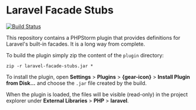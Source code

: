 # Laravel Facade Stubs

[![Build Status](https://travis-ci.org/darrenedale/laravel-phpstorm-stubs.svg?branch=main)](https://travis-ci.org/darrenedale/laravel-phpstorm-stubs)

This repository contains a PHPStorm plugin that provides definitions for Laravel's built-in facades. It is a long way
from complete.

To build the plugin simply zip the content of the `plugin` directory:

    zip -r laravel-facade-stubs.jar *

To install the plugin, open **Settings** > **Plugins** > **{gear-icon}** > **Install Plugin from Disk...** and choose
the `.jar` file created by the build.

When the plugin is loaded, the files will be visible (read-only) in the project explorer under **External Libraries** >
**PHP** > **laravel**.
